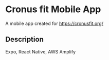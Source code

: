 # Cronus fit Mobile App

A mobile app created for https://cronusfit.org/

## Description

Expo, React Native, AWS Amplify
